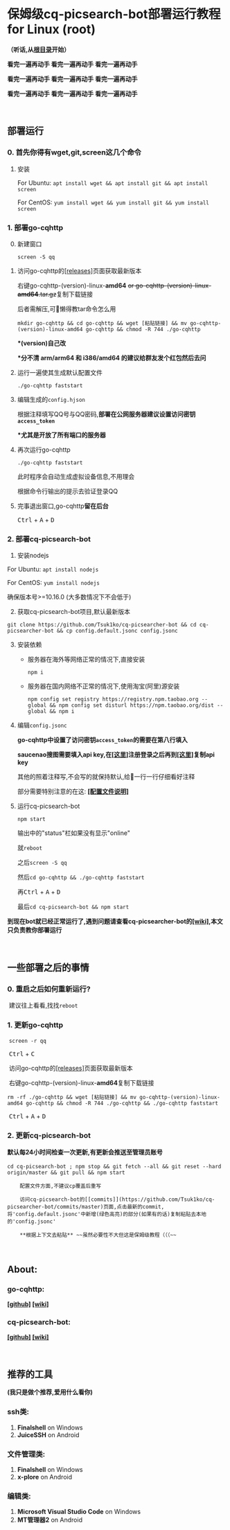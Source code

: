 # 保姆级cq-picsearch-bot部署运行教程 for Linux (root)
__（听话,从<u>根目录</u>开始）__

__看完一遍再动手 看完一遍再动手 看完一遍再动手__

__看完一遍再动手 看完一遍再动手 看完一遍再动手__

__看完一遍再动手 看完一遍再动手 看完一遍再动手__

&nbsp;

## 部署运行

### 0. 首先你得有wget,git,screen这几个命令

1. 安装

   For Ubuntu: `apt install wget && apt install git && apt install screen`

   For CentOS: `yum install wget && yum install git && yum install screen`

### 1. 部署go-cqhttp

0. 新建窗口

   `screen -S qq`

1. 访问go-cqhttp的[[releases]](https://github.com/Mrs4s/go-cqhttp/releases)页面获取最新版本

    右键go-cqhttp-(version)-linux-**amd64** ~~or go-cqhttp-(version)-linux-**amd64**.tar.gz~~复制下载链接
    
    后者需解压,可👴懒得教tar命令怎么用
    
    `mkdir go-cqhttp && cd go-cqhttp && wget [粘贴链接] && mv go-cqhttp-(version)-linux-amd64 go-cqhttp && chmod -R 744 ./go-cqhttp`

    __*(version)自己改__

    __*分不清 arm/arm64 和 i386/amd64 的建议给群友发个红包然后去问__

2. 运行一遍使其生成默认配置文件

    `./go-cqhttp faststart`

3. 编辑生成的`config.hjson`

    根据注释填写QQ号与QQ密码,__部署在公网服务器建议设置访问密钥`access_token`__

    __*尤其是开放了所有端口的服务器__

4. 再次运行go-cqhttp

    `./go-cqhttp faststart`
    
    此时程序会自动生成虚拟设备信息,不用理会
    
    根据命令行输出的提示去验证登录QQ

5. 完事退出窗口,go-cqhttp**留在后台**

    <kbd>Ctrl</kbd> + <kbd>A</kbd> + <kbd>D</kbd>

### 2. 部署cq-picsearch-bot

1.  安装nodejs

   For Ubuntu: `apt install nodejs`

   For CentOS: `yum install nodejs`

   确保版本号\>=10.16.0 (大多数情况下不会低于)

2.  获取cq-picsearch-bot项目,默认最新版本

   `git clone https://github.com/Tsuk1ko/cq-picsearcher-bot && cd cq-picsearcher-bot && cp config.default.jsonc config.jsonc`

3. 安装依赖

   * 服务器在海外等网络正常的情况下,直接安装

     `npm i`

   * 服务器在国内网络不正常的情况下,使用淘宝(阿里)源安装

     `npm config set registry https://registry.npm.taobao.org --global && npm config set disturl https://npm.taobao.org/dist --global && npm i`

4. 编辑`config.jsonc`

   __go-cqhttp中设置了访问密钥`access_token`的需要在第八行填入__

   __saucenao搜图需要填入api key,在[[这里]](https://saucenao.com/user.php)注册登录之后再到[[这里]](https://saucenao.com/user.php?page=search-api)复制api key__

   其他的照着注释写,不会写的就保持默认,给👴一行一行仔细看好注释

   部分需要特别注意的在这: __[[配置文件说明]](https://github.com/Tsuk1ko/cq-picsearcher-bot/wiki/%E9%85%8D%E7%BD%AE%E6%96%87%E4%BB%B6%E8%AF%B4%E6%98%8E)__

5. 运行cq-picsearch-bot

   `npm start`

   输出中的"status"栏如果没有显示"online"

   就`reboot`

   之后`screen -S qq`

   然后`cd go-cqhttp && ./go-cqhttp faststart`

   再<kbd>Ctrl</kbd> + <kbd>A</kbd> + <kbd>D</kbd>

   最后`cd cq-picsearch-bot && npm start`

__到现在bot就已经正常运行了,遇到问题请查看cq-picsearcher-bot的[[wiki]](https://github.com/Tsuk1ko/cq-picsearcher-bot/wiki),本文只负责教你部署运行__

&nbsp;

## 一些部署之后的事情

### 0. 重启之后如何重新运行?

​		建议往上看看,找找`reboot`

### 1. 更新go-cqhttp

​		`screen -r qq`

​		<kbd>Ctrl</kbd> + <kbd>C</kbd>

​		访问go-cqhttp的[[releases]](https://github.com/Mrs4s/go-cqhttp/releases)页面获取最新版本

​		右键go-cqhttp-(version)-linux-**amd64**复制下载链接

​		`rm -rf ./go-cqhttp && wget [粘贴链接] && mv go-cqhttp-(version)-linux-amd64 go-cqhttp && chmod -R 744 ./go-cqhttp && ./go-cqhttp faststart`

​		<kbd>Ctrl</kbd> + <kbd>A</kbd> + <kbd>D</kbd>

### 2. 更新cq-picsearch-bot

​		__默认每24小时间检查一次更新,有更新会推送至管理员账号__

​		`cd cq-picsearch-bot ; npm stop && git fetch --all && git reset --hard origin/master && git pull && npm start`

		配置文件方面,不建议cp覆盖后重写

		访问cq-picsearch-bot的[[commits]](https://github.com/Tsuk1ko/cq-picsearcher-bot/commits/master)页面,点击最新的commit,将'config.default.jsonc'中新增(绿色高亮)的部分(如果有的话)复制粘贴去本地的'config.jsonc'

		**根据上下文去粘贴** ~~虽然必要性不大但这是保姆级教程（（（~~

&nbsp;

## About:

### go-cqhttp: 

**[[github]](https://github.com/Mrs4s/go-cqhttp) [[wiki]](https://docs.go-cqhttp.org/guide/)**

### cq-picsearch-bot: 

**[[github]](https://github.com/Tsuk1ko/cq-picsearcher-bot) [[wiki]](https://github.com/Tsuk1ko/cq-picsearcher-bot/wiki)**

&nbsp;

## 推荐的工具

__(我只是做个推荐,爱用什么看你)__

### ssh类:
1. __Finalshell__ on Windows
2. __JuiceSSH__ on Android

### 文件管理类:

1. __Finalshell__ on Windows
2. __x-plore__ on Android

### 编辑类:
1. __Microsoft Visual Studio Code__ on Windows
2. __MT管理器2__ on Android

